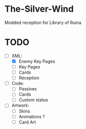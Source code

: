 # The-Silver-Wind
Modded reception for Library of Ruina

# TODO
- [ ] XML:
    - [x] Enemy Key Pages
    - [ ] Key Pages
    - [ ] Cards
    - [ ] Reception
- [ ] Code:
    - [ ] Passives
    - [ ] Cards
    - [ ] Custom status
- [ ] Artwork:
    - [ ] Skins
    - [ ] Animations ?
    - [ ] Card Art
